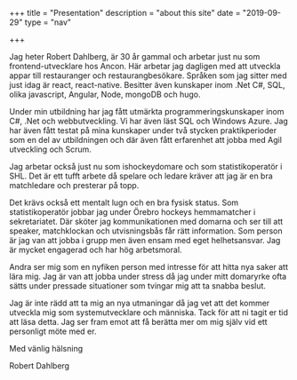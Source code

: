 +++
title = "Presentation"
description = "about this site"
date = "2019-09-29"
type = "nav"

+++

Jag heter Robert Dahlberg, är 30 år gammal och arbetar just nu som frontend-utvecklare hos Ancon. 
Här arbetar jag dagligen med att utveckla appar till restauranger och restaurangbesökare. Språken som jag sitter med just idag är react, react-native. Besitter även kunskaper inom .Net C#, SQL, olika javascript, Angular, Node, mongoDB och hugo.   
             
Under min utbildning har jag fått utmärkta programmeringskunskaper inom C#, .Net och webbutveckling.
Vi har även läst SQL och Windows Azure. Jag har även fått testat på mina kunskaper under två stycken
praktikperioder som en del av utbildningen och där även fått erfarenhet att jobba med Agil utveckling och Scrum.

Jag arbetar också just nu som ishockeydomare och som statistikoperatör i SHL. Det är ett tufft arbete då spelare
och ledare kräver att jag är en bra matchledare och presterar på topp. 

Det krävs också ett mentalt lugn och en bra fysisk status.
Som statistikoperatör jobbar jag under Örebro hockeys hemmamatcher i sekretariatet. Där sköter jag kommunikationen
med domarna och ser till att speaker, matchklockan och utvisningsbås får rätt information.
Som person är jag van att jobba i grupp men även ensam med eget helhetsansvar. Jag är mycket engagerad
och har hög arbetsmoral. 

Andra ser mig som en nyfiken person med intresse för att hitta nya saker
att lära mig. Jag är van att jobba under stress då jag under mitt domaryrke ofta sätts under pressade
situationer som tvingar mig att ta snabba beslut.

Jag är inte rädd att ta mig an nya utmaningar då jag vet att det kommer utveckla mig som systemutvecklare
och människa.
Tack för att ni tagit er tid att läsa detta. Jag ser fram emot att få berätta mer om mig själv vid ett
personligt möte med er. 

Med vänlig hälsning

Robert Dahlberg
